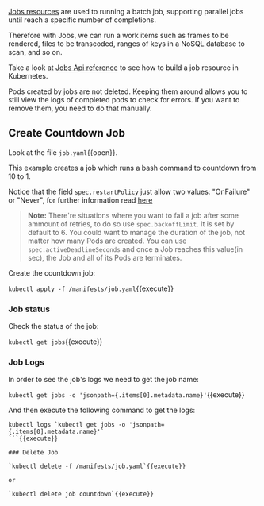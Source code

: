 [Jobs resources](https://kubernetes.io/docs/concepts/workloads/controllers/jobs-run-to-completion/) are used to running a batch job, supporting parallel jobs until reach a specific number of completions.

Therefore with Jobs, we can run a work items such as frames to be rendered, files to be transcoded, ranges of keys in a NoSQL database to scan, and so on.

Take a look at [Jobs Api reference](https://kubernetes.io/docs/reference/generated/kubernetes-api/v1.11/#job-v1-batch) to see how to build a job resource in Kubernetes.

Pods created by jobs are not deleted. Keeping them around allows you to still view the logs of completed pods to check for errors. If you want to remove them, you need to do that manually.

## Create Countdown Job

Look at the file `job.yaml`{{open}}. 

This example creates a job which runs a bash command to countdown from 10 to 1.

Notice that the field `spec.restartPolicy` just allow two values: "OnFailure" or "Never", for further information read [here](https://kubernetes.io/docs/concepts/workloads/pods/pod-lifecycle/#example-states)

> **Note:** There're situations where you want to fail a job after some ammount of retries, to do so use `spec.backoffLimit`. It is set by default to 6.
> You could want to manage the duration of the job, not matter how many Pods are created. You can use `spec.activeDeadlineSeconds` and once a Job reaches this value(in sec), the Job and all of its Pods are terminates.

Create the countdown job:

`kubectl apply -f /manifests/job.yaml`{{execute}}

### Job status

Check the status of the job:

`kubectl get jobs`{{execute}}

### Job Logs

In order to see the job's logs we need to get the job name:

`kubectl get jobs -o 'jsonpath={.items[0].metadata.name}'`{{execute}}

And then execute the following command to get the logs:

```
kubectl logs `kubectl get jobs -o 'jsonpath={.items[0].metadata.name}'` 
```{{execute}}

### Delete Job

`kubectl delete -f /manifests/job.yaml`{{execute}}

or 

`kubectl delete job countdown`{{execute}}